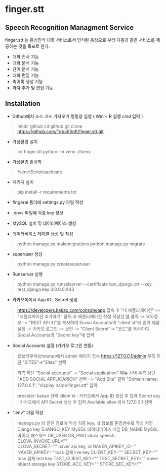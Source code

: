# finger.stt
Speech Recognition Managment Service
----------------

finger.stt 는 음성인식 대화 서비스로서 인식된 음성으로 부터 다음과 같은 서비스를 제공하는 것을 목표로 한다.
- 대화 전사 기능
- 대화 분석 기능
- 단어 분석 기능
- 대화 편집 기능
- 축어록 생성 기능
- 화자 추가 및 편집 기능

Installation
-----------------------------
- Github에서 소스 코드 가져오기
명령창 실행 ( Win + R 실행 cmd 입력 )
> mkdir github
> cd github
> git clone https://github.com/TebahSoft/finger.stt.git

- 가상환경 설치
> cd finger.stt
> python -m venv ./fvenv

- 가상환경 활성화
> fvenv\Scripts\activate

- 패키지 설치
> pip install -r requirements.txt

- fingerai 폴더에 settings.py 파일 작성

- .envs 파일에 각종 key 정보 

- MySQL 설치 및 데이터베이스 생성 

- 데이터베이스 테이블 생성 및 작성
> python manage.py makemigrations
> python manage.py migrate

- superuser 생성
> python manage.py createsuperuser

- Runserver 실행 
>python manage.py runsslserver --certificate test_django.crt --key test_django.key 0.0.0.0:443

- 카카오톡에서 App ID , Secret 생성 
> https://developers.kakao.com/console/app 접속 후
> "내 애플리케이션" -> "애플리케이션 추가하기" 클릭 후 애플리케이션 작성
> 작성된 앱 클릭 -> 요약정보 -> "REST API 키"를 복사하여 Social Accounts의 "client id"에 입력
> 제품설정 -> 카카오 로그인 -> 보안 -> "Client Secret"-> "코드"를 복사하여 Social Accounts의 "Secret key"에 입력

- Social Accounts 설정 (카카오 로그인 연동)  
> 웹브라우저(chrome)에서 admin 페이지 접속
https://127.0.0.1/admin 
> 우측 하단 "SITES"->"Sites" 선택
> 
> 좌측 하단 "Social accounts" -> "Social application" 메뉴 선택 
> 우측 상단 "ADD SOCIAL APPLICARION" 선택 => "Add Site" 클릭
> "Domain name: 127.0.0.1",  "display name:finger.stt"  입력
> 
> provider: kakao 선택
> client id : 카카오에서 App ID 생성 후 입력
> Secret key : 카카오에서 API Secret 생성 후 입력
> Available sites 에서 127.0.0.1 선택

- ".env" 파일 작성
> manage.py 와 같은 경로에 작성
> 각종 key, id 정보를 환경변수로 작성 저장
> Django key
DJANGO_KEY
>MySQL 데이터베이스 네임
DB_NAME
>MySQL 아이디,패스워드
DB_USER
DB_PWD
> clova speech 
CLOVA_INVOKE_URL=""    
CLOVA_SECRET=""
> naver api key, id
NAVER_APIKEY_ID=''
NAVER_APIKEY=''
> toss 결재 live key
CLIENT_KEY=""
SECRET_KEY=""
> toss 결재 test key
TEST_CLIENT_KEY=""
TEST_SECRET_KEY=""
> naver object storage key
STORE_ACC_KEY=""
STORE_SEC_KEY=""



